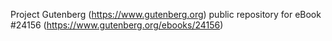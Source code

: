 Project Gutenberg (https://www.gutenberg.org) public repository for eBook #24156 (https://www.gutenberg.org/ebooks/24156)
